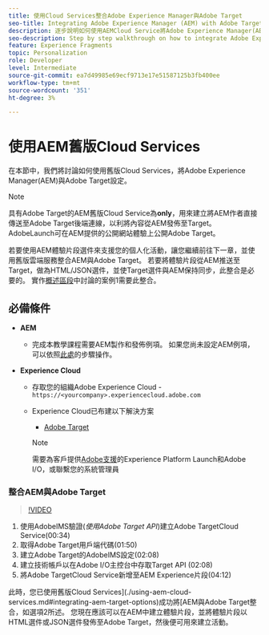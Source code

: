 ```yaml
---
title: 使用Cloud Services整合Adobe Experience Manager與Adobe Target
seo-title: Integrating Adobe Experience Manager (AEM) with Adobe Target using Legacy Cloud Services
description: 逐步說明如何使用AEMCloud Service將Adobe Experience Manager(AEM)與Adobe Target整合
seo-description: Step by step walkthrough on how to integrate Adobe Experience Manager (AEM) with Adobe Target using AEM Cloud Service
feature: Experience Fragments
topic: Personalization
role: Developer
level: Intermediate
source-git-commit: ea7d49985e69ecf9713e17e51587125b3fb400ee
workflow-type: tm+mt
source-wordcount: '351'
ht-degree: 3%

---
```



# 使用AEM舊版Cloud Services

在本節中，我們將討論如何使用舊版Cloud Services，將Adobe Experience Manager(AEM)與Adobe Target設定。

>[!NOTE]
>
> 具有Adobe Target的AEM舊版Cloud Service為&#x200B;**only**，用來建立將AEM作者直接傳送至Adobe Target後端連線，以利將內容從AEM發佈至Target。 AdobeLaunch可在AEM提供的公開網站體驗上公開Adobe Target。

若要使用AEM體驗片段選件來支援您的個人化活動，讓您繼續前往下一章，並使用舊版雲端服務整合AEM與Adobe Target。 若要將體驗片段從AEM推送至Target，做為HTML/JSON選件，並使Target選件與AEM保持同步，此整合是必要的。 實作[概述區段](./overview.md#personalization-using-aem-experience-fragment)中討論的案例1需要此整合。

## 必備條件

* **AEM**

   * 完成本教學課程需要AEM製作和發佈例項。 如果您尚未設定AEM例項，可以依照[此處](./implementation.md#set-up-aem)的步驟操作。

* **Experience Cloud**
   * 存取您的組織Adobe Experience Cloud - `https://<yourcompany>.experiencecloud.adobe.com`
   * Experience Cloud已布建以下解決方案
      * [Adobe Target](https://experiencecloud.adobe.com)

      >[!NOTE]
      >
      > 需要為客戶提供[Adobe支援](https://helpx.adobe.com/tw/contact/enterprise-support.ec.html)的Experience Platform Launch和Adobe I/O，或聯繫您的系統管理員


### 整合AEM與Adobe Target

>[!VIDEO](https://video.tv.adobe.com/v/28428?quality=12&learn=on)

1. 使用AdobeIMS驗證(*使用Adobe Target API*)建立Adobe TargetCloud Service(00:34)
2. 取得Adobe Target用戶端代碼(01:50)
3. 建立Adobe Target的AdobeIMS設定(02:08)
4. 建立技術帳戶以在Adobe I/O主控台中存取Target API (02:08)
5. 將Adobe TargetCloud Service新增至AEM Experience片段(04:12)

此時，您已使用舊版Cloud Services](./using-aem-cloud-services.md#integrating-aem-target-options)成功將[AEM與Adobe Target整合，如選項2所述。 您現在應該可以在AEM中建立體驗片段，並將體驗片段以HTML選件或JSON選件發佈至Adobe Target，然後便可用來建立活動。
